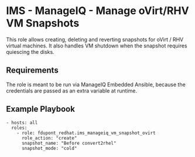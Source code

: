 IMS - ManageIQ - Manage oVirt/RHV VM Snapshots
==============================================

This role allows creating, deleting and reverting snapshots for oVirt / RHV
virtual machines. It also handles VM shutdown when the snapshot requires
quiescing the disks.

Requirements
------------

The role is meant to be run via ManageIQ Embedded Ansible, because the
credentials are passed as an extra variable at runtime.

Example Playbook
----------------

    - hosts: all
      roles:
        - role: fdupont_redhat.ims_manageiq_vm_snapshot_ovirt
          role_action: "create"
          snapshot_name: "Before convert2rhel"
          snapshot_mode: "cold"
